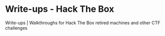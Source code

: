 # Write-ups - Hack The Box

Write-ups | Walkthroughs for Hack The Box retired machines and other CTF challenges
